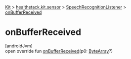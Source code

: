 
[Kit](../../../kit.html) > [healthstack.kit.sensor](../index.html) > [SpeechRecognitionListener](index.html) > [onBufferReceived](on-buffer-received.html)



# onBufferReceived



[androidJvm]\
open override fun [onBufferReceived](on-buffer-received.html)(p0: [ByteArray](https://kotlinlang.org/api/latest/jvm/stdlib/kotlin/-byte-array/index.html)?)




